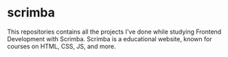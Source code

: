 # scrimba
This repositories contains all the projects I've done while studying Frontend Development with Scrimba. Scrimba is a educational website, known for courses on HTML, CSS, JS, and more.
